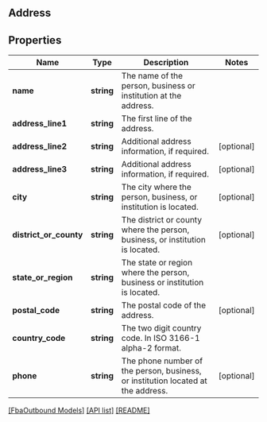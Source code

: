 ## Address

## Properties

Name | Type | Description | Notes
------------ | ------------- | ------------- | -------------
**name** | **string** | The name of the person, business or institution at the address. |
**address_line1** | **string** | The first line of the address. |
**address_line2** | **string** | Additional address information, if required. | [optional]
**address_line3** | **string** | Additional address information, if required. | [optional]
**city** | **string** | The city where the person, business, or institution is located. | [optional]
**district_or_county** | **string** | The district or county where the person, business, or institution is located. | [optional]
**state_or_region** | **string** | The state or region where the person, business or institution is located. |
**postal_code** | **string** | The postal code of the address. | [optional]
**country_code** | **string** | The two digit country code. In ISO 3166-1 alpha-2 format. |
**phone** | **string** | The phone number of the person, business, or institution located at the address. | [optional]

[[FbaOutbound Models]](../) [[API list]](../../Api) [[README]](../../../README.md)
